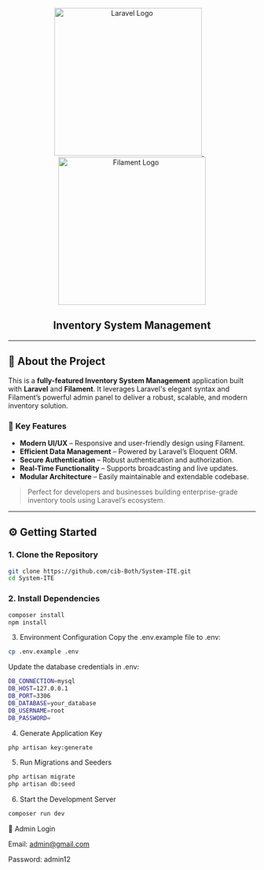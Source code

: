 <p align="center">
  <a href="https://laravel.com" target="_blank">
    <img src="https://logowik.com/content/uploads/images/laravel8530.jpg" width="300" alt="Laravel Logo">
  </a>
  &nbsp;&nbsp;&nbsp;
  <a href="https://filamentphp.com" target="_blank">
    <img src="https://logowik.com/content/uploads/images/filament-laravel4896.logowik.com.webp" width="300" alt="Filament Logo">
  </a>
</p>

<h2 align="center">Inventory System Management</h2>

---

## 🚀 About the Project

This is a **fully-featured Inventory System Management** application built with **Laravel** and **Filament**. It leverages Laravel's elegant syntax and Filament’s powerful admin panel to deliver a robust, scalable, and modern inventory solution.

### 🔧 Key Features

- **Modern UI/UX** – Responsive and user-friendly design using Filament.
- **Efficient Data Management** – Powered by Laravel’s Eloquent ORM.
- **Secure Authentication** – Robust authentication and authorization.
- **Real-Time Functionality** – Supports broadcasting and live updates.
- **Modular Architecture** – Easily maintainable and extendable codebase.

> Perfect for developers and businesses building enterprise-grade inventory tools using Laravel’s ecosystem.

---

## ⚙️ Getting Started

### 1. Clone the Repository
```bash
git clone https://github.com/cib-Both/System-ITE.git
cd System-ITE
```
### 2. Install Dependencies
```bash
composer install
npm install
```
3. Environment Configuration
Copy the .env.example file to .env:

```bash
cp .env.example .env
```
Update the database credentials in .env:
```bash
DB_CONNECTION=mysql
DB_HOST=127.0.0.1
DB_PORT=3306
DB_DATABASE=your_database
DB_USERNAME=root
DB_PASSWORD=
```
4. Generate Application Key
```bash
php artisan key:generate
```
5. Run Migrations and Seeders
```bash
php artisan migrate
php artisan db:seed
```
6. Start the Development Server
```bash
composer run dev
```
🔐 Admin Login

Email: admin@gmail.com

Password: admin12

